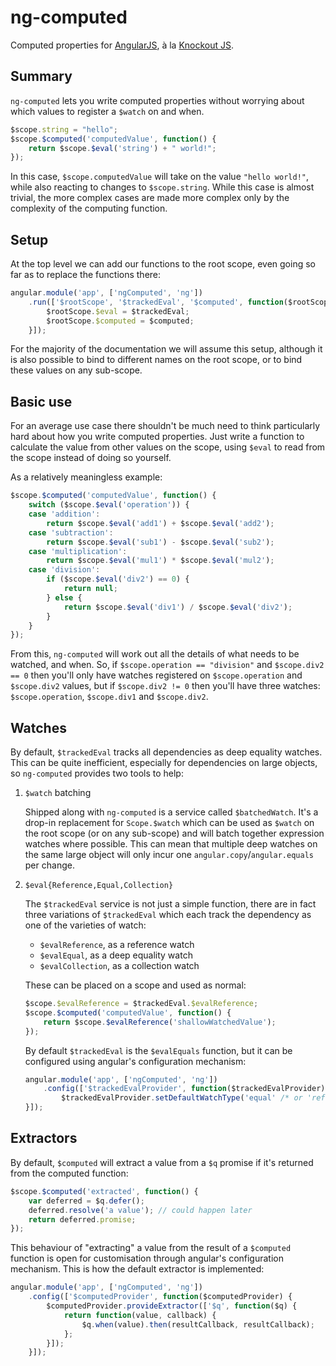 # ng-computed

Computed properties for [AngularJS][1], à la [Knockout JS][2].

[1]: http://angularjs.org/
[2]: http://knockoutjs.com/

## Summary

`ng-computed` lets you write computed properties without worrying
about which values to register a `$watch` on and when.

```javascript
$scope.string = "hello";
$scope.$computed('computedValue', function() {
    return $scope.$eval('string') + " world!";
});
```

In this case, `$scope.computedValue` will take on the value `"hello
world!"`, while also reacting to changes to `$scope.string`. While
this case is almost trivial, the more complex cases are made more
complex only by the complexity of the computing function.

## Setup

At the top level we can add our functions to the root scope, even
going so far as to replace the functions there:

```javascript
angular.module('app', ['ngComputed', 'ng'])
    .run(['$rootScope', '$trackedEval', '$computed', function($rootScope, $trackedEval, $computed) {
        $rootScope.$eval = $trackedEval;
        $rootScope.$computed = $computed;
    }]);
```
For the majority of the documentation we will assume this setup,
although it is also possible to bind to different names on the root
scope, or to bind these values on any sub-scope.

## Basic use

For an average use case there shouldn't be much need to think
particularly hard about how you write computed properties. Just write
a function to calculate the value from other values on the scope,
using `$eval` to read from the scope instead of doing so yourself.

As a relatively meaningless example:

```javascript
$scope.$computed('computedValue', function() {
    switch ($scope.$eval('operation')) {
    case 'addition':
        return $scope.$eval('add1') + $scope.$eval('add2');
    case 'subtraction':
        return $scope.$eval('sub1') - $scope.$eval('sub2');
    case 'multiplication':
        return $scope.$eval('mul1') * $scope.$eval('mul2');
    case 'division':
        if ($scope.$eval('div2') == 0) {
            return null;
        } else {
            return $scope.$eval('div1') / $scope.$eval('div2');
        }
    }
});
```

From this, `ng-computed` will work out all the details of what needs
to be watched, and when. So, if `$scope.operation == "division"` and
`$scope.div2 == 0` then you'll only have watches registered on
`$scope.operation` and `$scope.div2` values, but if `$scope.div2 != 0`
then you'll have three watches: `$scope.operation`, `$scope.div1` and
`$scope.div2`.

## Watches

By default, `$trackedEval` tracks all dependencies as deep equality
watches. This can be quite inefficient, especially for dependencies on
large objects, so `ng-computed` provides two tools to help:

1. `$watch` batching

    Shipped along with `ng-computed` is a service called
    `$batchedWatch`. It's a drop-in replacement for `Scope.$watch`
    which can be used as `$watch` on the root scope (or on any
    sub-scope) and will batch together expression watches where
    possible. This can mean that multiple deep watches on the same
    large object will only incur one `angular.copy`/`angular.equals`
    per change.

2. `$eval{Reference,Equal,Collection}`

    The `$trackedEval` service is not just a simple function, there
    are in fact three variations of `$trackedEval` which each track
    the dependency as one of the varieties of watch:

    * `$evalReference`, as a reference watch
    * `$evalEqual`, as a deep equality watch
    * `$evalCollection`, as a collection watch

    These can be placed on a scope and used as normal:

    ```javascript
    $scope.$evalReference = $trackedEval.$evalReference;
    $scope.$computed('computedValue', function() {
        return $scope.$evalReference('shallowWatchedValue');
    });
    ```

    By default `$trackedEval` is the `$evalEquals` function, but it
    can be configured using angular's configuration mechanism:

    ```javascript
    angular.module('app', ['ngComputed', 'ng'])
        .config(['$trackedEvalProvider', function($trackedEvalProvider) {
            $trackedEvalProvider.setDefaultWatchType('equal' /* or 'reference' or 'collection'*/);
    }]);
    ```

## Extractors

By default, `$computed` will extract a value from a `$q` promise if
it's returned from the computed function:

```javascript
$scope.$computed('extracted', function() {
    var deferred = $q.defer();
    deferred.resolve('a value'); // could happen later
    return deferred.promise;
});
```

This behaviour of "extracting" a value from the result of a
`$computed` function is open for customisation through angular's
configuration mechanism. This is how the default extractor is
implemented:

```javascript
angular.module('app', ['ngComputed', 'ng'])
    .config(['$computedProvider', function($computedProvider) {
        $computedProvider.provideExtractor(['$q', function($q) {
            return function(value, callback) {
                $q.when(value).then(resultCallback, resultCallback);
            };
        }]);
    }]);
```
